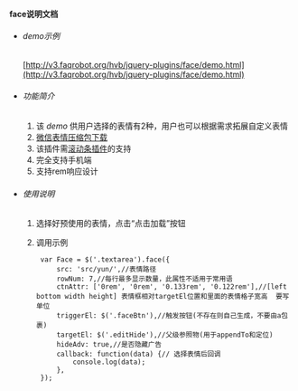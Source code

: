 #### face说明文档

* ###### demo示例
	[http://v3.faqrobot.org/hvb/jquery-plugins/face/demo.html](http://v3.faqrobot.org/hvb/jquery-plugins/face/demo.html)

* ###### 功能简介
	1. 该 *demo* 供用户选择的表情有2种，用户也可以根据需求拓展自定义表情
	2. [微信表情压缩包下载](http://v3.faqrobot.org/hvb/jQuery-plugins/face/src/wx.zip)
	3. 该插件需[滚动条插件](https://github.com/vcxiaohan/jquery-plugins/tree/master/scrollbar)的支持
	4. 完全支持手机端
	5. 支持rem响应设计
	
    	
* ###### 使用说明
	1. 选择好预使用的表情，点击“点击加载”按钮
	2. 调用示例

			var Face = $('.textarea').face({
            	src: 'src/yun/',//表情路径
			    rowNum: 7,//每行最多显示数量，此属性不适用于常用语
			    ctnAttr: ['0rem', '0rem', '0.133rem', '0.122rem'],//[left bottom width height] 表情框相对targetEl位置和里面的表情格子宽高  要写单位
			    triggerEl: $('.faceBtn'),//触发按钮(不存在则自己生成，不要由a包裹)
			    targetEl: $('.editHide'),//父级参照物(用于appendTo和定位)
			    hideAdv: true,//是否隐藏广告
			    callback: function(data) {// 选择表情后回调
			        console.log(data);
			    },
			});